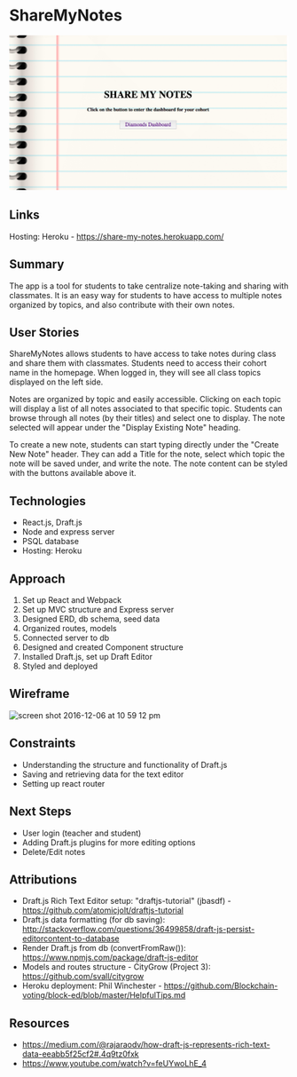 # ShareMyNotes
![alt tag](./images/homepage.png)


## **Links**
Hosting: Heroku - https://share-my-notes.herokuapp.com/


## **Summary**
The app is a tool for students to take centralize note-taking and sharing with classmates. It is an easy way for students to have access to multiple notes organized by topics, and also contribute with their own notes.


## **User Stories**
ShareMyNotes allows students to have access to take notes during class and share them with classmates. Students need to access their cohort name in the homepage. When logged in, they will see all class topics displayed on the left side. 

Notes are organized by topic and easily accessible. Clicking on each topic will display a list of all notes associated to that specific topic. Students can browse through all notes (by their titles) and select one to display. The note selected will appear under the "Display Existing Note" heading. 

To create a new note, students can start typing directly under the "Create New Note" header. They can add a Title for the note, select which topic the note will be saved under, and write the note. The note content can be styled with the buttons available above it.


## **Technologies**
- React.js, Draft.js
- Node and express server
- PSQL database
- Hosting: Heroku


## **Approach**
1. Set up React and Webpack
2. Set up MVC structure and Express server
3. Designed ERD, db schema, seed data
4. Organized routes, models
5. Connected server to db
6. Designed and created Component structure
7. Installed Draft.js, set up Draft Editor
8. Styled and deployed


## **Wireframe**
![screen shot 2016-12-06 at 10 59 12 pm](https://git.generalassemb.ly/storage/user/45/files/ac97e336-bc07-11e6-9b57-191d6989de7c)


## **Constraints**
- Understanding the structure and functionality of Draft.js 
- Saving and retrieving data for the text editor
- Setting up react router


## **Next Steps**
- User login (teacher and student)
- Adding Draft.js plugins for more editing options
- Delete/Edit notes


## **Attributions**
- Draft.js Rich Text Editor setup: "draftjs-tutorial" (jbasdf) - https://github.com/atomicjolt/draftjs-tutorial
- Draft.js data formatting (for db saving): http://stackoverflow.com/questions/36499858/draft-js-persist-editorcontent-to-database
- Render Draft.js from db (convertFromRaw()): https://www.npmjs.com/package/draft-js-editor
- Models and routes structure - CityGrow (Project 3): https://github.com/svall/citygrow
- Heroku deployment: Phil Winchester - https://github.com/Blockchain-voting/block-ed/blob/master/HelpfulTips.md


## **Resources**
- https://medium.com/@rajaraodv/how-draft-js-represents-rich-text-data-eeabb5f25cf2#.4q9tz0fxk
- https://www.youtube.com/watch?v=feUYwoLhE_4


